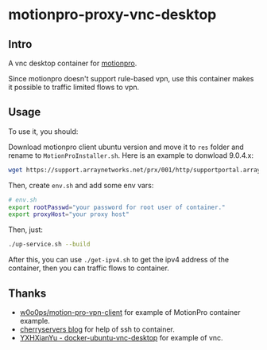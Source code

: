 # motionpro-proxy-vnc-desktop

## Intro

A vnc desktop container for [motionpro](https://www.arrayguard.com/MotionPro.asp).

Since motionpro doesn't support rule-based vpn, use this container makes it possible to traffic limited flows to vpn.

## Usage

To use it, you should:

Download motionpro client ubuntu version and move it to `res` folder and rename to `MotionProInstaller.sh`. Here is an example to donwload 9.0.4.x:

```bash
wget https://support.arraynetworks.net/prx/001/http/supportportal.arraynetworks.net/downloads/pkg_9_4_0_505/MP_Linux_1.2.18/MotionPro_Linux_Ubuntu_x64_build-8383-34.sh -O MotionProInstaller.sh
```

Then, create `env.sh` and add some env vars:

```bash
# env.sh
export rootPasswd="your password for root user of container."
export proxyHost="your proxy host"
```

Then, just:

```bash
./up-service.sh --build
```

After this, you can use `./get-ipv4.sh` to get the ipv4 address of the container, then you can traffic flows to container.

## Thanks

* [w0o0ps/motion-pro-vpn-client](https://github.com/w0o0ps/motion-pro-vpn-client) for example of MotionPro container example.
* [cherryservers blog](https://www.cherryservers.com/blog/ssh-into-docker-container) for help of ssh to container.
* [YXHXianYu - docker-ubuntu-vnc-desktop](https://github.com/YXHXianYu/docker-ubuntu-vnc-desktop) for example of vnc.
